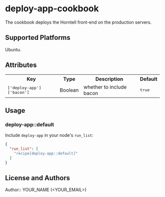 # deploy-app-cookbook

The cookbook deploys the Horntell front-end on the production servers.

## Supported Platforms

Ubuntu.

## Attributes

<table>
  <tr>
    <th>Key</th>
    <th>Type</th>
    <th>Description</th>
    <th>Default</th>
  </tr>
  <tr>
    <td><tt>['deploy-app']['bacon']</tt></td>
    <td>Boolean</td>
    <td>whether to include bacon</td>
    <td><tt>true</tt></td>
  </tr>
</table>

## Usage

### deploy-app::default

Include `deploy-app` in your node's `run_list`:

```json
{
  "run_list": [
    "recipe[deploy-app::default]"
  ]
}
```

## License and Authors

Author:: YOUR_NAME (<YOUR_EMAIL>)
